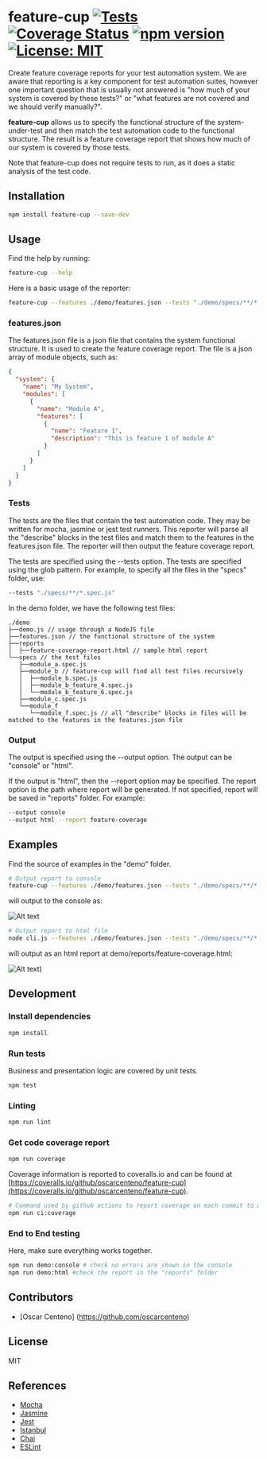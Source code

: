 # feature-cup [![Tests](https://github.com/oscarcenteno/feature-cup/actions/workflows/nodejs.yml/badge.svg)](https://github.com/oscarcenteno/feature-cup/actions/workflows/nodejs.yml) [![Coverage Status](https://coveralls.io/repos/github/oscarcenteno/feature-cup/badge.svg?branch=main)](https://coveralls.io/github/oscarcenteno/feature-cup?branch=main) [![npm version](https://badge.fury.io/js/feature-cup.svg)](https://badge.fury.io/js/feature-cup) [![License: MIT](https://img.shields.io/badge/License-MIT-yellow.svg)](https://opensource.org/licenses/MIT)

Create feature coverage reports for your test automation system. We are aware that reporting is a key component for test automation suites, however one important question that is usually not answered is "how much of your system is covered by these tests?" or "what features are not covered and we should verify manually?".

**feature-cup** allows us to specify the functional structure of the system-under-test and then match the test automation code to the functional structure. The result is a feature coverage report that shows how much of our system is covered by those tests.

Note that feature-cup does not require tests to run, as it does a static analysis of the test code.

## Installation

```bash
npm install feature-cup --save-dev
```

## Usage

Find the help by running:

```bash
feature-cup --help
```

Here is a basic usage of the reporter:

```bash
feature-cup --features ./demo/features.json --tests "./demo/specs/**/*.spec.js" --output console
```

### features.json

The features.json file is a json file that contains the system functional structure. It is used to create the feature coverage report. The file is a json array of module objects, such as:

```json
{
  "system": {
    "name": "My System",
    "modules": [
      {
        "name": "Module A",
        "features": [
          {
            "name": "Feature 1",
            "description": "This is feature 1 of module A"
          }
        ]
      }
    ]
  }
}
```

### Tests

The tests are the files that contain the test automation code. They may be written for mocha, jasmine or jest test runners. This reporter will parse all the "describe" blocks in the test files and match them to the features in the features.json file. The reporter will then output the feature coverage report.

The tests are specified using the --tests option. The tests are specified using the glob pattern. For example, to specify all the files in the "specs" folder, use:

```bash
--tests "./specs/**/*.spec.js"
```

In the demo folder, we have the following test files:

``` text
./demo
├──demo.js // usage through a NodeJS file
├──features.json // the functional structure of the system
├──reports
│  ├──feature-coverage-report.html // sample html report
└──specs // the test files
   ├──module_a.spec.js
   ├──module_b // feature-cup will find all test files recursively
   │  ├──module_b.spec.js
   │  ├──module_b_feature_4.spec.js
   │  └──module_b_feature_6.spec.js
   ├──module_c.spec.js
   └──module_f
      └──module_f.spec.js // all "describe" blocks in files will be matched to the features in the features.json file
```

### Output

The output is specified using the --output option. The output can be "console" or "html". 

If the output is "html", then the --report option may be specified. The report option is the path where report will be generated. If not specified, report will be saved in "reports" folder. For example:

```bash
--output console
--output html --report feature-coverage
```

## Examples

Find the source of examples in the "demo" folder.

```bash
# Output report to console
feature-cup --features ./demo/features.json --tests "./demo/specs/**/*.spec.js" --output console
```

will output to the console as:

![Alt text](https://github.com/oscarcenteno/feature-cup/blob/main/demo/reports/console.png?raw=true)

```bash
# Output report to html file
node cli.js --features ./demo/features.json --tests "./demo/specs/**/*.spec.js" --output html --report feature-coverage
```

will output as an html report at demo/reports/feature-coverage.html:

![Alt text](https://github.com/oscarcenteno/feature-cup/blob/main/demo/reports/html.png?raw=true))

## Development

### Install dependencies

```bash
npm install
```

### Run tests

Business and presentation logic are covered by unit tests.

```bash
npm test
```

### Linting

```bash
npm run lint
```

### Get code coverage report

```bash
npm run coverage
```

Coverage information is reported to coveralls.io and can be found at [https://coveralls.io/github/oscarcenteno/feature-cup](https://coveralls.io/github/oscarcenteno/feature-cup).

```bash
# Command used by github actions to report coverage on each commit to main branch, see .github/workflows/nodejs.yml
npm run ci:coverage
```

### End to End testing

Here, make sure everything works together.

```bash
npm run demo:console # check no errors are shown in the console
npm run demo:html #check the report in the "reports" folder

```

## Contributors

* [Oscar Centeno] (https://github.com/oscarcenteno)

## License

MIT

## References

* [Mocha](https://mochajs.org/)
* [Jasmine](https://jasmine.github.io/)
* [Jest](https://jestjs.io/)
* [Istanbul](https://istanbul.js.org/)
* [Chai](https://www.chaijs.com/)
* [ESLint](https://eslint.org/)
